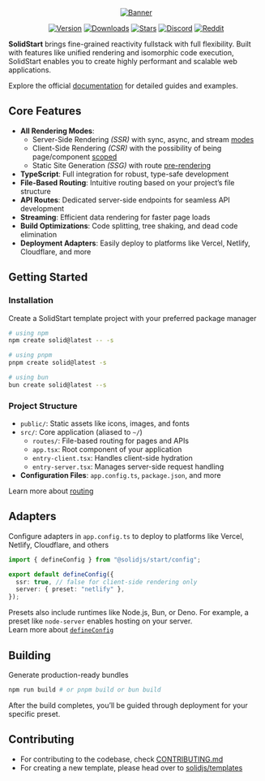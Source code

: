 <div align="center">

[![Banner](https://assets.solidjs.com/banner?project=Start&type=core)](https://github.com/solidjs)

[![Version](https://img.shields.io/npm/v/@solidjs/start.svg?style=for-the-badge&color=blue&logo=npm)](https://npmjs.com/package/@solidjs/start)
[![Downloads](https://img.shields.io/npm/dm/@solidjs/start.svg?style=for-the-badge&color=green&logo=npm)](https://npmjs.com/package/@solidjs/start)
[![Stars](https://img.shields.io/github/stars/solidjs/solid-start?style=for-the-badge&color=yellow&logo=github)](https://github.com/solidjs/solid-start)
[![Discord](https://img.shields.io/discord/722131463138705510?label=join&style=for-the-badge&color=5865F2&logo=discord&logoColor=white)](https://discord.com/invite/solidjs)
[![Reddit](https://img.shields.io/reddit/subreddit-subscribers/solidjs?label=join&style=for-the-badge&color=FF4500&logo=reddit&logoColor=white)](https://reddit.com/r/solidjs)

</div>

**SolidStart** brings fine-grained reactivity fullstack with full flexibility. Built with features like unified rendering and isomorphic code execution, SolidStart enables you to create highly performant and scalable web applications.

Explore the official [documentation](https://docs.solidjs.com/solid-start) for detailed guides and examples.

## Core Features

- **All Rendering Modes**:
  - Server-Side Rendering _(SSR)_ with sync, async, and stream [modes](https://docs.solidjs.com/solid-start/reference/server/create-handler)
  - Client-Side Rendering _(CSR)_ with the possibility of being page/component [scoped](https://docs.solidjs.com/solid-start/reference/client/client-only)
  - Static Site Generation _(SSG)_ with route [pre-rendering](https://docs.solidjs.com/solid-start/building-your-application/route-prerendering)
- **TypeScript**: Full integration for robust, type-safe development
- **File-Based Routing**: Intuitive routing based on your project’s file structure
- **API Routes**: Dedicated server-side endpoints for seamless API development
- **Streaming**: Efficient data rendering for faster page loads
- **Build Optimizations**: Code splitting, tree shaking, and dead code elimination
- **Deployment Adapters**: Easily deploy to platforms like Vercel, Netlify, Cloudflare, and more

## Getting Started

### Installation

Create a SolidStart template project with your preferred package manager

```bash
# using npm
npm create solid@latest -- -s
```

```bash
# using pnpm
pnpm create solid@latest -s
```

```bash
# using bun
bun create solid@latest --s
```

### Project Structure

- `public/`: Static assets like icons, images, and fonts
- `src/`: Core application (aliased to `~/`)
  - `routes/`: File-based routing for pages and APIs
  - `app.tsx`: Root component of your application
  - `entry-client.tsx`: Handles client-side hydration
  - `entry-server.tsx`: Manages server-side request handling
- **Configuration Files**: `app.config.ts`, `package.json`, and more

Learn more about [routing](https://docs.solidjs.com/solid-start/building-your-application/routing)

## Adapters

Configure adapters in `app.config.ts` to deploy to platforms like Vercel, Netlify, Cloudflare, and others

```ts
import { defineConfig } from "@solidjs/start/config";

export default defineConfig({
  ssr: true, // false for client-side rendering only
  server: { preset: "netlify" },
});
```

Presets also include runtimes like Node.js, Bun, or Deno. For example, a preset like `node-server` enables hosting on your server.  
Learn more about [`defineConfig`](https://docs.solidjs.com/solid-start/reference/config/define-config)

## Building

Generate production-ready bundles

```bash
npm run build # or pnpm build or bun build
```

After the build completes, you’ll be guided through deployment for your specific preset.

## Contributing

- For contributing to the codebase, check [CONTRIBUTING.md](https://github.com/solidjs/solid-start/blob/main/CONTRIBUTING.md)
- For creating a new template, please head over to [solidjs/templates](https://github.com/solidjs/templates)
